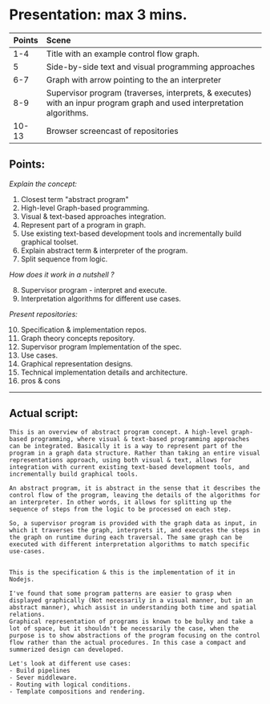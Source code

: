 # Presentation: max 3 mins. 

| Points        | Scene           |
| ------------- |:------------- |
| 1-4 | Title with an example control flow graph.|
| 5 | Side-by-side text and visual programming approaches |
| 6-7 | Graph with arrow pointing to the an interpreter |
| 8-9 | Supervisor program (traverses, interprets, & executes) with an inpur program graph and used interpretation algorithms. |
| 10-13 | Browser screencast of repositories |


## Points: 
_Explain the concept:_
1. Closest term "abstract program"
2. High-level Graph-based programming.
3. Visual & text-based approaches integration.
4. Represent part of a program in graph. 
5. Use existing text-based development tools and incrementally build graphical toolset. 
6. Explain abstract term & interpreter of the program. 
7. Split sequence from logic.

_How does it work in a nutshell ?_

8. Supervisor program - interpret and execute.
9. Interpretation algorithms for different use cases. 

_Present repositories:_

10. Specification & implementation repos.
11. Graph theory concepts repository. 
12. Supervisor program Implementation of the spec.
13. Use cases. 
14. Graphical representation designs.
15. Technical implementation details and architecture.
16. pros & cons

___

## Actual script: 

```
This is an overview of abstract program concept. A high-level graph-based programming, where visual & text-based programming approaches can be integrated. Basically it is a way to represent part of the program in a graph data structure. Rather than taking an entire visual representations approach, using both visual & text, allows for integration with current existing text-based development tools, and incrementally build graphical tools.

An abstract program, it is abstract in the sense that it describes the control flow of the program, leaving the details of the algorithms for an interpreter. In other words, it allows for splitting up the sequence of steps from the logic to be processed on each step.

So, a supervisor program is provided with the graph data as input, in which it traverses the graph, interprets it, and executes the steps in the graph on runtime during each traversal. The same graph can be executed with different interpretation algorithms to match specific use-cases.


This is the specification & this is the implementation of it in Nodejs.

I've found that some program patterns are easier to grasp when displayed graphically (Not necessarily in a visual manner, but in an abstract manner), which assist in understanding both time and spatial relations. 
Graphical representation of programs is known to be bulky and take a lot of space, but it shouldn't be necessarily the case, when the purpose is to show abstractions of the program focusing on the control flow rather than the actual procedures. In this case a compact and summerized design can developed.

Let's look at different use cases:
- Build pipelines
- Sever middleware. 
- Routing with logical conditions. 
- Template compositions and rendering.
```


